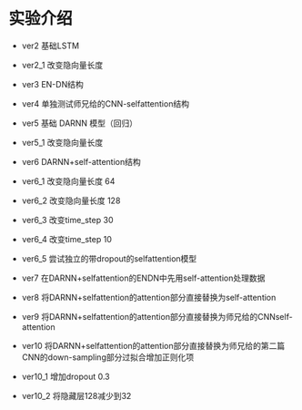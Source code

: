 # 实验介绍

- ver2        基础LSTM
- ver2_1      改变隐向量长度

- ver3        EN-DN结构

- ver4        单独测试师兄给的CNN-selfattention结构

- ver5        基础 DARNN 模型（回归）
- ver5_1      改变隐向量长度

- ver6        DARNN+self-attention结构
- ver6_1      改变隐向量长度 64
- ver6_2      改变隐向量长度 128
- ver6_3      改变time_step 30
- ver6_4      改变time_step 10
- ver6_5      尝试独立的带dropout的selfattention模型

- ver7        在DARNN+selfattention的ENDN中先用self-attention处理数据
- ver8        将DARNN+selfattention的attention部分直接替换为self-attention
- ver9        将DARNN+selfattention的attention部分直接替换为师兄给的CNNself-attention

- ver10        将DARNN+selfattention的attention部分直接替换为师兄给的第二篇CNN的down-sampling部分过拟合增加正则化项
- ver10_1      增加dropout 0.3
- ver10_2      将隐藏层128减少到32
